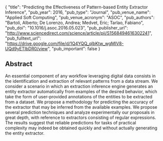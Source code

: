 {
  "title": "Predicting the Effectiveness of Pattern-based Entity Extractor Inference",
  "pub_year": 2016,
  "pub_type": "Journal",
  "pub_venue_name": "Applied Soft Computing",
  "pub_venue_acronym": "ASOC",
  "pub_authors": "Bartoli, Alberto; De Lorenzo, Andrea; Medvet, Eric; Tarlao, Fabiano",
  "pub_doi": "10.1016/j.asoc.2016.05.023",
  "pub_publisher_url": "http://www.sciencedirect.com/science/article/pii/S1568494616302241",
  "pub_fulltext_url": "https://drive.google.com/file/d/1Q4YQQ_qlbKtw_wgMIV8-UQd9yETIbDR0/view",
  "pub_important": false
}

## Abstract
An essential component of any workflow leveraging digital data consists in the identification and extraction of relevant patterns from a data stream. We consider a scenario in which an extraction inference engine generates an entity extractor automatically from examples of the desired behavior, which take the form of user-provided annotations of the entities to be extracted from a dataset. We propose a methodology for predicting the accuracy of the extractor that may be inferred from the available examples. We propose several prediction techniques and analyze experimentally our proposals in great depth, with reference to extractors consisting of regular expressions. The results suggest that reliable predictions for tasks of practical complexity may indeed be obtained quickly and without actually generating the entity extractor.
